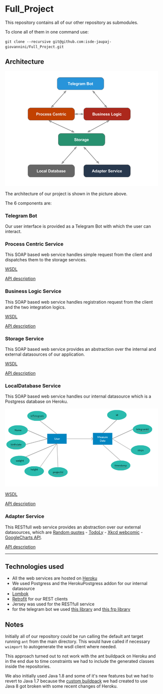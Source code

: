 # Full_Project

This repository contains all of our other repository as submodules.

To clone all of them in one command use:

 `git clone --recursive git@github.com:isde-jaupaj-giovannini/Full_Project.git`

## Architecture

![alt tag](https://github.com/isde-jaupaj-giovannini/Full_Project/blob/master/images/architecture.png)

The architecture of our project is shown in the picture above.

The 6 components are:


### Telegram Bot

Our user interface is provided as a Telegram Bot with which the user can interact.

### Process Centric Service
This SOAP based web service handles simple request from the client and dispatches them to the storage services.

[WSDL](https://mysterious-dawn-60268.herokuapp.com/ws/blservice?wsdl)

[API description](https://github.com/isde-jaupaj-giovannini/process_centric_service/blob/master/README.md)
### Business Logic Service
This SOAP based web service handles registration request from the client and the two integration logics.

[WSDL](https://mysterious-dawn-60268.herokuapp.com/ws/blservice?wsdl)

[API description](https://github.com/isde-jaupaj-giovannini/business_logic_service/blob/master/README.md)
### Storage Service
This SOAP based web service provides an abstraction over the internal and external datasources of our application.

[WSDL](https://radiant-chamber-78838.herokuapp.com/ws/storage?wsdl)

[API description](https://github.com/isde-jaupaj-giovannini/storage_service/blob/master/README.md)
### LocalDatabase Service
This SOAP based web service handles our internal datasource which is a Postgress database on Heroku.


![alt tag](https://github.com/isde-jaupaj-giovannini/Full_Project/blob/master/images/ER.png)


[WSDL](https://nameless-forest-62807.herokuapp.com/ws/localdb?wsdl)

[API description](https://github.com/isde-jaupaj-giovannini/local_database/blob/master/README.md)
### Adapter Service
This RESTfull web service provides an abstraction over our external datasources, which are  [Random quotes](https://market.mashape.com/andruxnet/random-famous-quotes)  - [TodoLy](http://todo.ly/apiwiki/) - [Xkcd webcomic](http://xkcd.com/json.html) -
[GoogleCharts API](https://developers.google.com/chart/).

[API description](https://github.com/isde-jaupaj-giovannini/adapter_service/blob/master/README.md)

---

## Technologies used
 * All the web services are hosted on [Heroku](https://www.heroku.com/)
 * We used Postgress and the HerokuPostgress addon for our internal datasource
 * [Lombok](https://projectlombok.org/)
 * [Retrofit](https://square.github.io/retrofit/) for our REST clients
 * Jersey was used for the RESTfull service
 * for the telegram bot we used [this library](https://github.com/pevdh/telegram-bots-java-api) and [this frp library](https://github.com/SodiumFRP/sodium)

## Notes

Initially all of our repository could be run calling the default ant target running `ant` from the main directory.
This would have called if necessary `wsimport` to autogenerate the wsdl client where needed.

This approach turned out to not work with the ant buildpack on Heroku and in the end due to time constraints we had to include the generated classes inside the repositories.

We also initially used Java 1.8 and some of it's new features but we had to revert to Java 1.7 because the [custom buildpack](https://github.com/davideUnitn/heroku-buildpack-ant) we had created to use Java 8 got broken with some recent changes of Heroku.
